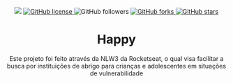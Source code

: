 <p align="center">

  <img src="https://img.shields.io/static/v1?label=Status&message=Adicionando+novas+features&color=d4f002&style=flat-square&logo=dev">

  <a href="https://github.com/Daniel-Alencar/web-of-Happy">
    <img alt="GitHub license" src="https://img.shields.io/github/license/Daniel-Alencar/web-of-Happy?color=84f002&style=flat-square">
  </a>

  <img alt="GitHub followers" src="https://img.shields.io/github/followers/Daniel-Alencar?style=social">

  <a href="https://github.com/Daniel-Alencar/web-of-Happy/network">
    <img alt="GitHub forks" src="https://img.shields.io/github/forks/Daniel-Alencar/web-of-Happy?style=social">
  </a>

  <a href="https://github.com/Daniel-Alencar/web-of-Happy/stargazers">
    <img alt="GitHub stars" src="https://img.shields.io/github/stars/Daniel-Alencar/web-of-Happy?style=social">
  </a>
</p>

<h1 align="center"/>
  Happy
</h1>

<p align="center"> Este projeto foi feito através da NLW3 da Rocketseat, o qual visa facilitar a busca por instituições de abrigo para crianças e adolescentes em situações de vulnerabilidade</p>
